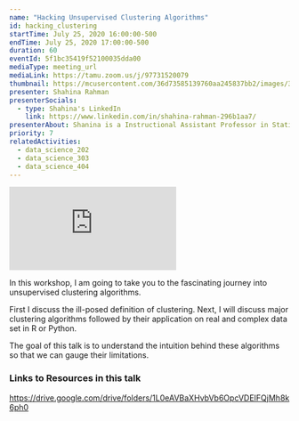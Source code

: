 ```yaml
---
name: "Hacking Unsupervised Clustering Algorithms"
id: hacking_clustering
startTime: July 25, 2020 16:00:00-500
endTime: July 25, 2020 17:00:00-500
duration: 60
eventId: 5f1bc35419f52100035dda00
mediaType: meeting_url
mediaLink: https://tamu.zoom.us/j/97731520079
thumbnail: https://mcusercontent.com/36d73585139760aa245837bb2/images/312ff56c-bd96-4f79-8ccf-a4918c0028c3.jpg
presenter: Shahina Rahman
presenterSocials:
  - type: Shahina's LinkedIn
    link: https://www.linkedin.com/in/shahina-rahman-296b1aa7/
presenterAbout: Shanina is a Instructional Assistant Professor in Statistics, got first place in Distinguished Postdoctoral Flash Talks, and has worked as a postdoc in Germany.
priority: 7
relatedActivities:
  - data_science_202
  - data_science_303
  - data_science_404
---
```

<div class="embed-responsive embed-responsive-16by9 mb-3">
<iframe src="https://www.youtube.com/embed/gsfDVH2id-U" frameBorder="0" allowfullscreen></iframe>
</div>


In this workshop, I am going to take you to the fascinating journey into unsupervised clustering algorithms.

First I discuss the ill-posed definition of clustering. Next, I will discuss major clustering algorithms followed by their application on real and complex data set in R or Python. 

The goal of this talk is to understand the intuition behind these algorithms so that we can gauge their limitations.


### Links to Resources in this talk
https://drive.google.com/drive/folders/1L0eAVBaXHvbVb6OpcVDEIFQjMh8k6ph0
